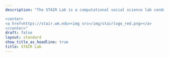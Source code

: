 ```yaml
---
description: "The STAIR Lab is a computational social science lab conducting collaborative research with undergraduate students at William & Mary. We use natural language processing (NLP) tools to study how politicians and the media (both traditional and social media) think and talk about international issues, with a particular focus on international humanitarian questions. Learn more by clicking on the link below. \n\n\n\n

<center>
<a href=https://stair.wm.edu><img src=/img/stairlogo_red.png></a>
</center>"
draft: false
layout: standard
show_title_as_headline: true
title: STAIR Lab
---
```


